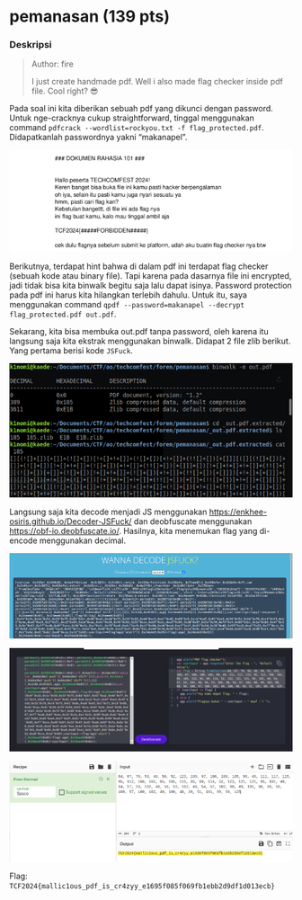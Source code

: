 # pemanasan (139 pts)

### Deskripsi
> Author: fire
>
> I just create handmade pdf. Well i also made flag checker inside pdf file. Cool right? 😎

Pada soal ini kita diberikan sebuah pdf yang dikunci dengan password. Untuk nge-cracknya cukup straightforward, tinggal menggunakan command `pdfcrack --wordlist=rockyou.txt -f flag_protected.pdf`. Didapatkanlah passwordnya yakni “makanapel”.

<p align="center">
<a href="./img/pdfopen.png"><img src="./img/pdfopen.png" alt="" border="0"></a>
</p>

Berikutnya, terdapat hint bahwa di dalam pdf ini terdapat flag checker (sebuah kode atau binary file). Tapi karena pada dasarnya file ini encrypted, jadi tidak bisa kita binwalk begitu saja lalu dapat isinya. Password protection pada pdf ini harus kita hilangkan terlebih dahulu. Untuk itu, saya menggunakan command `qpdf --password=makanapel --decrypt flag_protected.pdf out.pdf`.

Sekarang, kita bisa membuka out.pdf tanpa password, oleh karena itu langsung saja kita ekstrak menggunakan binwalk. Didapat 2 file zlib berikut. Yang pertama berisi kode `JSFuck`.

<p align="center">
<a href="./img/binwalk.png"><img src="./img/binwalk.png" alt="" border="0"></a>
</p>

Langsung saja kita decode menjadi JS menggunakan https://enkhee-osiris.github.io/Decoder-JSFuck/ dan deobfuscate menggunakan https://obf-io.deobfuscate.io/. Hasilnya, kita menemukan flag yang di-encode menggunakan decimal.

<p align="center">
<a href="./img/decodejs.png"><img src="./img/decodejs.png" alt="" border="0"></a>
</p>
<p align="center">
<a href="./img/deobfuscate.png"><img src="./img/deobfuscate.png" alt="" border="0"></a>
</p>
<p align="center">
<a href="./img/decimal.png"><img src="./img/decimal.png" alt="" border="0"></a>
</p>

Flag: `TCF2024{mallic1ous_pdf_is_cr4zyy_e1695f085f069fb1ebb2d9df1d013ecb}`